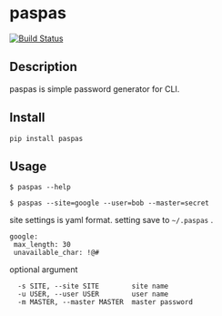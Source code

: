 paspas
====

[![Build Status](https://travis-ci.org/hirokikana/paspas.svg?branch=master)](https://travis-ci.org/hirokikana/paspas)

## Description
paspas is simple password generator for CLI.

## Install

```
pip install paspas
```

## Usage
```
$ paspas --help
```

```
$ paspas --site=google --user=bob --master=secret
```

site settings is yaml format. setting save to `~/.paspas` .
```
google:
 max_length: 30
 unavailable_char: !@#
```

optional argument
```
  -s SITE, --site SITE        site name
  -u USER, --user USER        user name
  -m MASTER, --master MASTER  master password
```